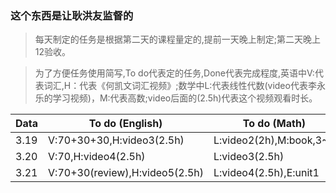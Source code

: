 ### 这个东西是让耿洪友监督的
>每天制定的任务是根据第二天的课程量定的,提前一天晚上制定;第二天晚上12验收。

>为了方便任务使用简写,To do代表定的任务,Done代表完成程度,英语中V:代表词汇,H：代表《何凯文词汇视频》;数学中L:代表线性代数(video代表李永乐的学习视频)，M:代表高数;video后面的(2.5h)代表这个视频观看时长。

|Data|To do (English)|To do (Math)|Done(English)|Done(Math)|
|-|-|-|-|-|
|3.19|V:70+30+30,H:video3(2.5h)|L:video2(2h),M:book,3~4|finish|L;finish,M:finish|
|3.20|V:70,H:video4(2.5h)|L:video3(2.5h)|finish|finish|
|3.21|V:70+30(review),H:video5(2.5h)|L:video4(2.5h),E:unit1|||
